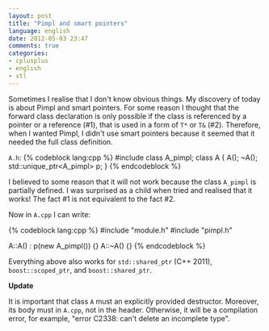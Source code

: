 ```yaml
---
layout: post
title: "Pimpl and smart pointers"
language: english
date: 2012-05-03 23:47
comments: true
categories: 
- cplusplus
- english
- stl
---
```

Sometimes I realise that I don't know obvious things. My discovery of today is about Pimpl and smart pointers. For some reason I thought that the forward class declaration is only possible if the class is referenced by a pointer or a reference (#1), that is used in a form of `T*` or `T&` (#2). Therefore, when I wanted Pimpl, I didn't use smart pointers because it seemed that it needed the full class definition.

`A.h`:
{% codeblock lang:cpp %}
#include <memory>
class A_pimpl;
class A {
  A();
  ~A();
  std::unique_ptr<A_pimpl> p;
}
{% endcodeblock %}

I believed to some reason that it will not work because the class `A_pimpl` is partially defined. I was surprised as a child when tried and realised that it works! The fact #1 is not equivalent to the fact #2.

Now in `A.cpp` I can write:

{% codeblock lang:cpp %}
#include "module.h"
#include "pimpl.h"

A::A() : p(new A_pimpl()) {}
A::~A() {}
{% endcodeblock %}

Everything above also works for `std::shared_ptr` (C++ 2011), `boost::scoped_ptr`, and `boost::shared_ptr`.

**Update**

It is important that class `A` must an explicitly provided destructor. Moreover, its body must in `A.cpp`, not in the header. Otherwise, it will be a compilation error, for example, "error C2338: can't delete an incomplete type".
